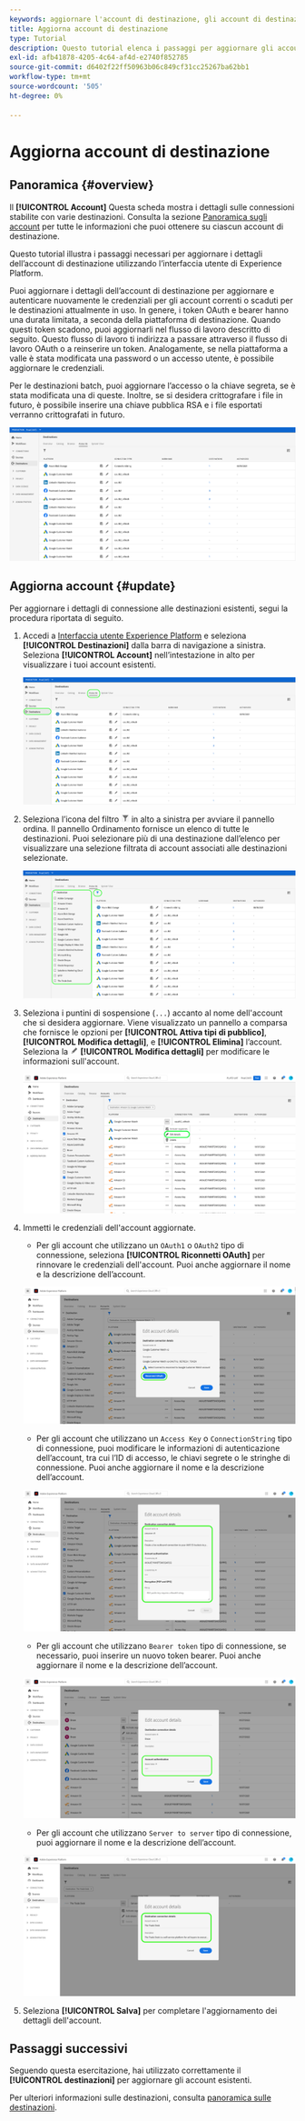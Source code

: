 ```yaml
---
keywords: aggiornare l'account di destinazione, gli account di destinazione, come aggiornare gli account, aggiornare la destinazione
title: Aggiorna account di destinazione
type: Tutorial
description: Questo tutorial elenca i passaggi per aggiornare gli account di destinazione nell’interfaccia utente di Adobe Experience Platform
exl-id: afb41878-4205-4c64-af4d-e2740f852785
source-git-commit: d6402f22ff50963b06c849cf31cc25267ba62bb1
workflow-type: tm+mt
source-wordcount: '505'
ht-degree: 0%

---
```


# Aggiorna account di destinazione

## Panoramica {#overview}

Il **[!UICONTROL Account]** Questa scheda mostra i dettagli sulle connessioni stabilite con varie destinazioni. Consulta la sezione [Panoramica sugli account](../ui/destinations-workspace.md#accounts) per tutte le informazioni che puoi ottenere su ciascun account di destinazione.

Questo tutorial illustra i passaggi necessari per aggiornare i dettagli dell’account di destinazione utilizzando l’interfaccia utente di Experience Platform.

Puoi aggiornare i dettagli dell’account di destinazione per aggiornare e autenticare nuovamente le credenziali per gli account correnti o scaduti per le destinazioni attualmente in uso. In genere, i token OAuth e bearer hanno una durata limitata, a seconda della piattaforma di destinazione. Quando questi token scadono, puoi aggiornarli nel flusso di lavoro descritto di seguito. Questo flusso di lavoro ti indirizza a passare attraverso il flusso di lavoro OAuth o a reinserire un token. Analogamente, se nella piattaforma a valle è stata modificata una password o un accesso utente, è possibile aggiornare le credenziali.

Per le destinazioni batch, puoi aggiornare l’accesso o la chiave segreta, se è stata modificata una di queste. Inoltre, se si desidera crittografare i file in futuro, è possibile inserire una chiave pubblica RSA e i file esportati verranno crittografati in futuro.

![Scheda Account](../assets/ui/update-accounts/destination-accounts.png)

## Aggiorna account {#update}

Per aggiornare i dettagli di connessione alle destinazioni esistenti, segui la procedura riportata di seguito.

1. Accedi a [Interfaccia utente Experience Platform](https://platform.adobe.com/) e seleziona **[!UICONTROL Destinazioni]** dalla barra di navigazione a sinistra. Seleziona **[!UICONTROL Account]** nell’intestazione in alto per visualizzare i tuoi account esistenti.

   ![Scheda Account](../assets/ui/update-accounts/accounts-tab.png)

2. Seleziona l’icona del filtro ![Icona filtro](../assets/ui/update-accounts/filter.png) in alto a sinistra per avviare il pannello ordina. Il pannello Ordinamento fornisce un elenco di tutte le destinazioni. Puoi selezionare più di una destinazione dall’elenco per visualizzare una selezione filtrata di account associati alle destinazioni selezionate.

   ![Filtrare gli account di destinazione](../assets/ui/update-accounts/filter-accounts.png)

3. Seleziona i puntini di sospensione (`...`) accanto al nome dell&#39;account che si desidera aggiornare. Viene visualizzato un pannello a comparsa che fornisce le opzioni per **[!UICONTROL Attiva tipi di pubblico]**, **[!UICONTROL Modifica dettagli]**, e **[!UICONTROL Elimina]** l’account. Seleziona la ![Pulsante Modifica dettagli](../assets/ui/workspace/pencil-icon.png) **[!UICONTROL Modifica dettagli]** per modificare le informazioni sull&#39;account.

   ![Modifica account](../assets/ui/update-accounts/accounts-edit.png)

4. Immetti le credenziali dell&#39;account aggiornate.

   * Per gli account che utilizzano un `OAuth1` o `OAuth2` tipo di connessione, seleziona **[!UICONTROL Riconnetti OAuth]** per rinnovare le credenziali dell&#39;account. Puoi anche aggiornare il nome e la descrizione dell’account.

   ![Modifica dettagli OAuth](../assets/ui/update-accounts/edit-details-oauth.png)

   * Per gli account che utilizzano un `Access Key` o `ConnectionString` tipo di connessione, puoi modificare le informazioni di autenticazione dell’account, tra cui l’ID di accesso, le chiavi segrete o le stringhe di connessione. Puoi anche aggiornare il nome e la descrizione dell’account.

   ![Modifica dettagli Chiave di accesso](../assets/ui/update-accounts/edit-details-key.png)

   * Per gli account che utilizzano `Bearer token` tipo di connessione, se necessario, puoi inserire un nuovo token bearer. Puoi anche aggiornare il nome e la descrizione dell’account.

   ![Modifica dettagli Token Bearer](../assets/ui/update-accounts/edit-details-bearer.png)

   * Per gli account che utilizzano `Server to server` tipo di connessione, puoi aggiornare il nome e la descrizione dell’account.

   ![Modifica dettagli Server-to-Server](../assets/ui/update-accounts/edit-details-s2s.png)

5. Seleziona **[!UICONTROL Salva]** per completare l&#39;aggiornamento dei dettagli dell&#39;account.

## Passaggi successivi

Seguendo questa esercitazione, hai utilizzato correttamente il **[!UICONTROL destinazioni]** per aggiornare gli account esistenti.

Per ulteriori informazioni sulle destinazioni, consulta [panoramica sulle destinazioni](../catalog/overview.md).